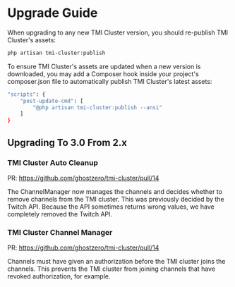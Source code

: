 # Upgrade Guide

When upgrading to any new TMI Cluster version, you should re-publish TMI Cluster's assets:

```bash
php artisan tmi-cluster:publish
```

To ensure TMI Cluster's assets are updated when a new version is downloaded, you may add a Composer hook inside your project's composer.json file to automatically publish TMI Cluster's latest assets:

```bash
"scripts": {
    "post-update-cmd": [
        "@php artisan tmi-cluster:publish --ansi"
    ]
}
```

## Upgrading To 3.0 From 2.x

### TMI Cluster Auto Cleanup

PR: https://github.com/ghostzero/tmi-cluster/pull/14

The ChannelManager now manages the channels and decides whether to remove channels from the TMI cluster. This was previously decided by the Twitch API. Because the API sometimes returns wrong values, we have completely removed the Twitch API.

### TMI Cluster Channel Manager

PR: https://github.com/ghostzero/tmi-cluster/pull/14

Channels must have given an authorization before the TMI cluster joins the channels. This prevents the TMI cluster from joining channels that have revoked authorization, for example.
